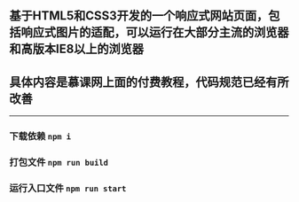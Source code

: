 ## 基于HTML5和CSS3开发的一个响应式网站页面，包括响应式图片的适配，可以运行在大部分主流的浏览器和高版本IE8以上的浏览器
## 具体内容是慕课网上面的付费教程，代码规范已经有所改善
---

### 下载依赖 `npm i`

### 打包文件 `npm run build`

### 运行入口文件  `npm run start`

